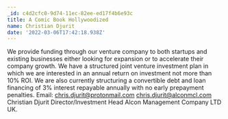 ```yaml
---
_id: c4d2cfc0-9d74-11ec-82ee-ed17f4b6e93c
title: A Comic Book Hollywoodized
name: Christian Djurit
date: '2022-03-06T17:42:18.938Z'
---
```

We provide funding  through our venture company to both startups and existing businesses either looking for expansion or to accelerate their company growth. 
We have a structured joint venture investment plan in which we are interested in an annual return on investment not more than 10% ROI. We are also currently structuring a convertible debt and loan financing of 3% interest repayable annually with no early prepayment penalties. 
Email: chris.djurit@protonmail.com 
chris.djurit@alconmcl.com 
Christian Djurit 
Director/Investment Head 
Alcon Management Company LTD UK.
